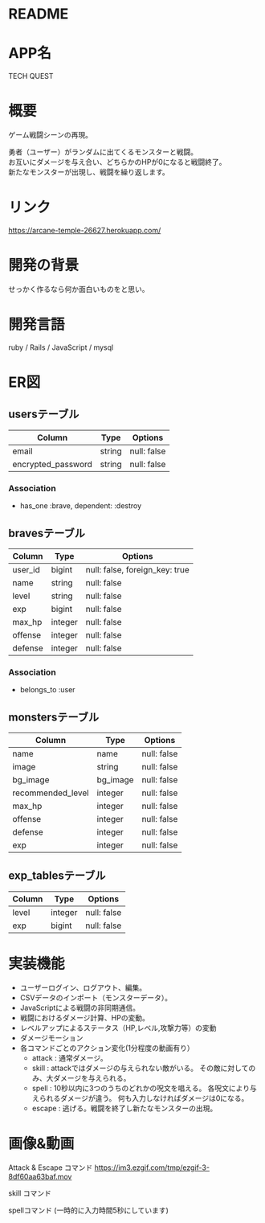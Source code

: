 # README

# APP名
TECH QUEST

# 概要
ゲーム戦闘シーンの再現。

勇者（ユーザー）がランダムに出てくるモンスターと戦闘。  
お互いにダメージを与え合い、どちらかのHPが0になると戦闘終了。  
新たなモンスターが出現し、戦闘を繰り返します。  

# リンク
<https://arcane-temple-26627.herokuapp.com/>

# 開発の背景
せっかく作るなら何か面白いものをと思い。


# 開発言語
ruby / Rails / JavaScript / mysql 

# ER図

## usersテーブル
|Column|Type|Options|
|------|----|-------|
|email|string|null: false|
|encrypted_password|string|null: false|

### Association
- has_one :brave, dependent: :destroy 

## bravesテーブル
|Column|Type|Options|
|------|----|-------|
|user_id|bigint|null: false, foreign_key: true|
|name|string|null: false|
|level|string|null: false|
|exp|bigint|null: false|
|max_hp|integer|null: false|
|offense|integer|null: false|
|defense|integer|null: false|

### Association
- belongs_to :user

## monstersテーブル
|Column|Type|Options|
|------|----|-------|
|name|name|null: false|
|image|string|null: false|
|bg_image|bg_image|null: false|
|recommended_level|integer|null: false|
|max_hp|integer|null: false|
|offense|integer|null: false|
|defense|integer|null: false|
|exp|integer|null: false|

## exp_tablesテーブル
|Column|Type|Options|
|------|----|-------|
|level|integer|null: false|
|exp|bigint|null: false|


# 実装機能
- ユーザーログイン、ログアウト、編集。
- CSVデータのインポート（モンスターデータ）。
- JavaScriptによる戦闘の非同期通信。
- 戦闘におけるダメージ計算、HPの変動。
- レベルアップによるステータス（HP,レベル,攻撃力等）の変動
- ダメージモーション
- 各コマンドごとのアクション変化(1分程度の動画有り）
  - attack : 通常ダメージ。
  - skill  : attackではダメージの与えられない敵がいる。
             その敵に対してのみ、大ダメージを与えられる。
  - spell  : 10秒以内に3つのうちのどれかの呪文を唱える。
             各呪文により与えられるダメージが違う。
             何も入力しなければダメージは0になる。
  - escape : 逃げる。戦闘を終了し新たなモンスターの出現。

# 画像&動画



Attack & Escape コマンド
<https://im3.ezgif.com/tmp/ezgif-3-8df60aa63baf.mov>

skill コマンド

spellコマンド (一時的に入力時間5秒にしています)







